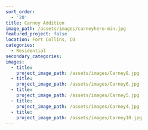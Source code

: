 ```yaml
---
sort_order:
  - '20'
title: Carney Addition
image_path: /assets/images/carneyhero-min.jpg
featured_project: false
location: Fort Collins, CO
categories:
  - Residential
secondary_categories:
images:
  - title:
    project_image_path: /assets/images/Carney8.jpg
  - title:
    project_image_path: /assets/images/Carney6.jpg
  - title:
    project_image_path: /assets/images/Carney5.jpg
  - title:
    project_image_path: /assets/images/Carney4.jpg
  - title:
    project_image_path: /assets/images/Carney10.jpg
---
```


